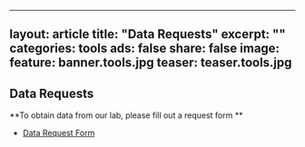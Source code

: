 
---
layout: article
title: "Data Requests"
excerpt: ""
categories: tools
ads: false
share: false
image:
  feature: banner.tools.jpg
  teaser: teaser.tools.jpg
---

## Data Requests
**To obtain data from our lab, please fill out a request form **

- [Data Request Form](https://edc.camhx.ca/redcap/surveys/?s=YF4MLAJLYR)
